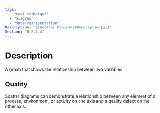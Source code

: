 ```yaml
---
tags:
  - "tool-technique"
  - "diagram"
  - "data-representation"
Description: "[[Scatter Diagrams#Description|📝]]"
Section: "8.2.2.4"
---
```

# Description
A graph that shows the relationship between two variables.
## Quality
Scatter diagrams can demonstrate a relationship between any element of a process, environment, or activity on one axis and a quality defect on the other axis.